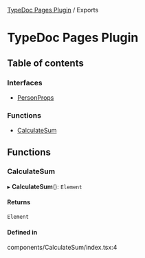 [TypeDoc Pages Plugin](README.md) / Exports

# TypeDoc Pages Plugin

## Table of contents

### Interfaces

-   [PersonProps](interfaces/PersonProps.md)

### Functions

-   [CalculateSum](modules.md#calculatesum)

## Functions

### CalculateSum

▸ **CalculateSum**(): `Element`

#### Returns

`Element`

#### Defined in

components/CalculateSum/index.tsx:4
